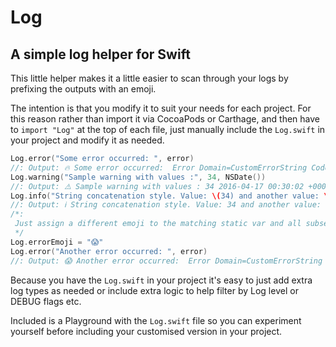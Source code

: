 # Log
## A simple log helper for Swift

This little helper makes it a little easier to scan through your logs by prefixing the outputs with an emoji.

The intention is that you modify it to suit your needs for each project. For this reason rather than import it via CocoaPods or Carthage, and then have to `import "Log"` at the top of each file, just manually include the `Log.swift` in your project and modify it as needed.

```swift
Log.error("Some error occurred: ", error)
//: Output: 🔥 Some error occurred:  Error Domain=CustomErrorString Code=1 "(null)"
Log.warning("Sample warning with values :", 34, NSDate())
//: Output: ⚠️ Sample warning with values : 34 2016-04-17 00:30:02 +0000
Log.info("String concatenation style. Value: \(34) and another value: \(value2)")
//: Output: ℹ️ String concatenation style. Value: 34 and another value: 31.78
/*: 
 Just assign a different emoji to the matching static var and all subsequent calls will use the new one.
 */
Log.errorEmoji = "😱"
Log.error("Another error occurred: ", error)
//: Output: 😱 Another error occurred:  Error Domain=CustomErrorString Code=1 "(null)"

```

Because you have the `Log.swift` in your project it's easy to just add extra log types as needed or include extra logic to help filter by Log level or DEBUG flags etc.

Included is a Playground with the `Log.swift` file so you can experiment yourself before including your customised version in your project.
